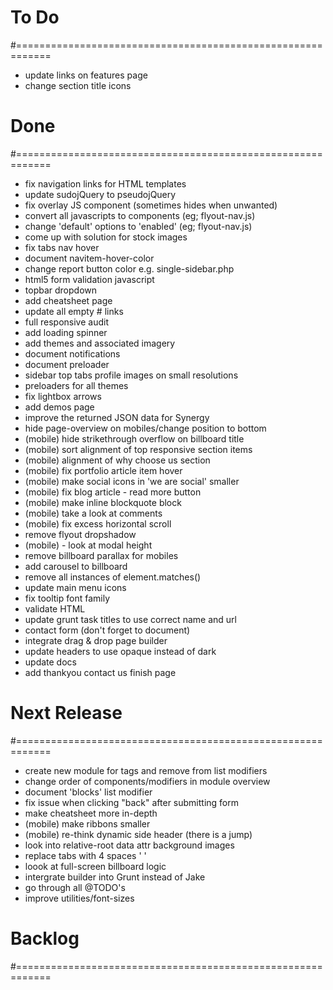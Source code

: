 # To Do
#============================================================

- update links on features page
- change section title icons

# Done
#============================================================

- fix navigation links for HTML templates
- update sudojQuery to pseudojQuery
- fix overlay JS component (sometimes hides when unwanted)
- convert all javascripts to components (eg; flyout-nav.js)
- change 'default' options to 'enabled' (eg; flyout-nav.js)
- come up with solution for stock images
- fix tabs nav hover
- document navitem-hover-color
- change report button color e.g. single-sidebar.php
- html5 form validation javascript
- topbar dropdown
- add cheatsheet page
- update all empty # links
- full responsive audit
- add loading spinner
- add themes and associated imagery
- document notifications
- document preloader
- sidebar top tabs profile images on small resolutions
- preloaders for all themes
- fix lightbox arrows
- add demos page
- improve the returned JSON data for Synergy
- hide page-overview on mobiles/change position to bottom
- (mobile) hide strikethrough overflow on billboard title
- (mobile) sort alignment of top responsive section items
- (mobile) alignment of why choose us section
- (mobile) fix portfolio article item hover
- (mobile) make social icons in 'we are social' smaller
- (mobile) fix blog article - read more button
- (mobile) make inline blockquote block
- (mobile) take a look at comments
- (mobile) fix excess horizontal scroll
- remove flyout dropshadow
- (mobile) - look at modal height
- remove billboard parallax for mobiles
- add carousel to billboard
- remove all instances of element.matches()
- update main menu icons
- fix tooltip font family
- validate HTML
- update grunt task titles to use correct name and url
- contact form (don't forget to document)
- integrate drag & drop page builder
- update headers to use opaque instead of dark
- update docs
- add thankyou contact us finish page

# Next Release
#============================================================

- create new module for tags and remove from list modifiers
- change order of components/modifiers in module overview
- document 'blocks' list modifier
- fix issue when clicking "back" after submitting form
- make cheatsheet more in-depth
- (mobile) make ribbons smaller
- (mobile) re-think dynamic side header (there is a jump)
- look into relative-root data attr background images
- replace tabs with 4 spaces '	'
- loook at full-screen billboard logic
- intergrate builder into Grunt instead of Jake
- go through all @TODO's
- improve utilities/font-sizes

# Backlog
#============================================================
